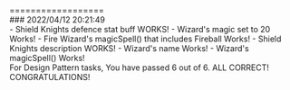 <br> 
==================
<br>
### 2022/04/12 20:21:49 
 <br>
 - Shield Knights defence stat buff WORKS! 
 - Wizard's magic set to 20 Works! 
 - Fire Wizard's magicSpell() that includes Fireball Works! 
 - Shield Knights description WORKS! 
 - Wizard's name Works! 
 - Wizard's magicSpell() Works! 

 <br>
For Design Pattern tasks, You have passed 6 out of 6. ALL CORRECT! CONGRATULATIONS!
 <br>
